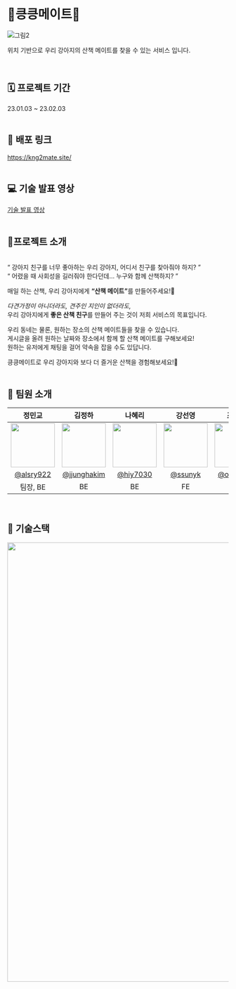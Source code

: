 # 🐾킁킁메이트🐾
![그림2](https://user-images.githubusercontent.com/111368350/215993863-a6600c9d-1b91-4827-99cf-74aac6c0abfa.png)

위치 기반으로 우리 강아지의 산책 메이트를 찾을 수 있는 서비스 입니다.

<br>

## 🗓️ 프로젝트 기간
23.01.03 ~ 23.02.03
<br><br>
## 🔗 배포 링크 
https://kng2mate.site/
<br><br>
## 💻 기술 발표 영상
[기술 발표 영상](https://www.youtube.com/watch?v=pJ8S_4A29_I&feature=youtu.be)
<br><br>

## 🐾프로젝트 소개
<br>
“ 강아지 친구를 너무 좋아하는 우리 강아지, 어디서 친구를 찾아줘야 하지? ”<br>“ 어렸을 때 사회성을 길러줘야 한다던데… 누구와 함께 산책하지? ”</br>


매일 하는 산책, 우리 강아지에게 <b>“산책 메이트”</b>를 만들어주세요!🦮

<i>다견가정이 아니더라도, 견주인 지인이 없더라도,</i>
<br>우리 강아지에게 <b>좋은 산책 친구</b>를 만들어 주는 것이 저희 서비스의 목표입니다.</br>

우리 동네는 물론, 원하는 장소의 산책 메이트들을 찾을 수 있습니다.
<br>게시글을 올려 원하는 날짜와 장소에서 함께 할 산책 메이트를 구해보세요!
<br>원하는 유저에게 채팅을 걸어 약속을 잡을 수도 있답니다.</br>

킁킁메이트로 우리 강아지와 보다 더 즐거운 산책을 경험해보세요!🐾
<br><br>
## 🐶 팀원 소개
|정민교|김정하|나혜리|강선영|조규성|채예린|
|:--------------------:|:--------------------:|:--------------------:|:--------------------:|:--------------------:|:--------------------:|
|<img src = "" width = "100" height = "100">|<img src = "" width = "100" height = "100">|<img src = "" width = "100" height = "100">|<img src = "" width = "100" height = "100">|<img src = "" width = "100" height = "100">|<img src = "" width = "100" height = "100">|<img src = "" width = "100" height = "100">|
|[@alsry922](https://github.com/alsry922)|[@jjunghakim](https://github.com/jjunghakim)|[@hiy7030](https://github.com/hiy7030)|[@ssunyk](https://github.com/ssunyk)|[@operat04](https://github.com/operat04)|[@chyerin802](https://github.com/chyerin802)|
|팀장, BE|BE|BE|FE|FE|FE|

<br>

## 🔧 기술스택

<img src = "https://user-images.githubusercontent.com/111368350/215987727-a6f91c3b-9322-4f7d-9c3f-93c3066937e4.png" width="1000"/>












